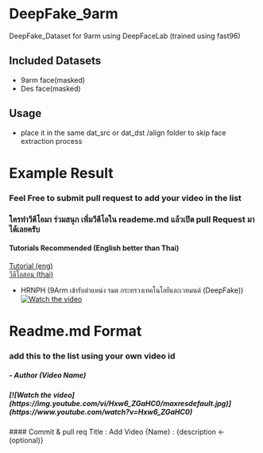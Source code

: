 # DeepFake_9arm
 DeepFake_Dataset for 9arm using DeepFaceLab (trained using fast96)

## Included Datasets
- 9arm face(masked)
- Des face(masked)
## Usage
- place it in the same dat_src or dat_dst /align folder to skip face extraction process

# Example Result
### Feel Free to submit pull request to add your video in the list
### ใครทำวีดีโอมา ร่วมสนุก เพิ่มวีดีโอใน reademe.md แล้วเปิด pull Request มาได้เลยครับ

#### Tutorials Recommended (English better than Thai)
<a href='https://www.youtube.com/watch?v=lSM-9RBk3HQ'>Tutorial (eng)</a> 
<br>
<a href='https://www.youtube.com/watch?v=lSM-9RBk3HQ'>วีดีโอสอน (thai)</a>

- HRNPH (9Arm เข้ารับตำแหน่ง รมต กระทรวงเทคโนโลยีและเวทมนต์ (DeepFake))
[![Watch the video](https://img.youtube.com/vi/Hxw6_ZGaHC0/maxresdefault.jpg)](https://www.youtube.com/watch?v=Hxw6_ZGaHC0)

# Readme.md Format
### add this to the list using your own video id
<h5>- Author (Video Name)</h5>
<h5>[![Watch the video](https://img.youtube.com/vi/Hxw6_ZGaHC0/maxresdefault.jpg)](https://www.youtube.com/watch?v=Hxw6_ZGaHC0)</h5>
#### Commit & pull req Title : Add Video {Name} : {description <- (optional)} 